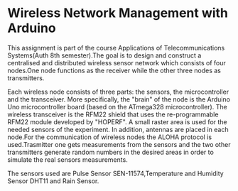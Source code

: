 # Wireless Network Management with Arduino

This assignment is part of the course Applications of Telecommunications Systems(Auth 8th semester).The goal is to design and construct a centralised and distributed wireless sensor network which consists of four nodes.One node functions as the receiver while the other three nodes as transmitters.

Each wireless node consists of three parts: the sensors, the microcontroller and the transceiver. More specifically, the "brain" of the node is the Arduino Uno microcontroller board (based on the ATmega328 microcontroller). The wireless transceiver is the RFM22 shield that uses the re-programmable RFM22 module developed by "HOPERF". A small raster area is used for the needed sensors of the experiment. In addition, antennas are placed in each node.For the communication of wireless nodes the ALOHA protocol is used.Trasmitter one gets measurements from the sensors and the two other transmitters generate random numbers in the desired areas in order to simulate the real sensors measurements.

The sensors used are Pulse Sensor SEN-11574,Temperature and Humidity Sensor DHT11 and Rain Sensor.

